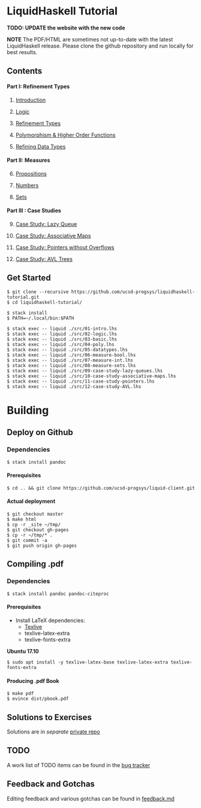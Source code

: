 # LiquidHaskell Tutorial

**TODO: UPDATE the website with the new code**

**NOTE** The PDF/HTML are sometimes not up-to-date
with the latest LiquidHaskell release. Please clone
the github repository and run locally for best results.

## Contents

#### Part I: Refinement Types

1. [Introduction](src/01-intro.lhs)

2. [Logic](src/02-logic.lhs)

3. [Refinement Types](src/03-basic.lhs)

4. [Polymorphism & Higher Order Functions](src/04-poly.lhs)

5. [Refining Data Types](src/05-datatypes.lhs)

#### Part II: Measures

6. [Propositions](src/06-measure-bool.lhs)

7. [Numbers](src/07-measure-int.lhs)

8. [Sets](src/08-measure-sets.lhs)


#### Part III : Case Studies

9. [Case Study: Lazy Queue](src/09-case-study-lazy-queues.lhs)

10. [Case Study: Associative Maps](src/10-case-study-associative-maps.lhs)

11. [Case Study: Pointers without Overflows](src/11-case-study-pointers.lhs)

12. [Case Study: AVL Trees](src/12-case-study-AVL.lhs)

## Get Started

```
$ git clone --recursive https://github.com/ucsd-progsys/liquidhaskell-tutorial.git
$ cd liquidhaskell-tutorial/

$ stack install
$ PATH=~/.local/bin:$PATH

$ stack exec -- liquid ./src/01-intro.lhs
$ stack exec -- liquid ./src/02-logic.lhs
$ stack exec -- liquid ./src/03-basic.lhs
$ stack exec -- liquid ./src/04-poly.lhs
$ stack exec -- liquid ./src/05-datatypes.lhs
$ stack exec -- liquid ./src/06-measure-bool.lhs
$ stack exec -- liquid ./src/07-measure-int.lhs
$ stack exec -- liquid ./src/08-measure-sets.lhs
$ stack exec -- liquid ./src/09-case-study-lazy-queues.lhs
$ stack exec -- liquid ./src/10-case-study-associative-maps.lhs
$ stack exec -- liquid ./src/11-case-study-pointers.lhs
$ stack exec -- liquid ./src/12-case-study-AVL.lhs
```

# Building

## Deploy on Github

### Dependencies

```
$ stack install pandoc
```

#### Prerequisites

~~~~~
$ cd .. && git clone https://github.com/ucsd-progsys/liquid-client.git
~~~~~

#### Actual deployment

~~~~~
$ git checkout master
$ make html
$ cp -r _site ~/tmp/
$ git checkout gh-pages
$ cp -r ~/tmp/* .
$ git commit -a
$ git push origin gh-pages
~~~~~

## Compiling .pdf

### Dependencies

```
$ stack install pandoc pandoc-citeproc
```

#### Prerequisites

* Install LaTeX dependencies:
  * [Texlive](https://www.tug.org/texlive/)
  * texlive-latex-extra
  * texlive-fonts-extra

**Ubuntu 17.10**

```
$ sudo apt install -y texlive-latex-base texlive-latex-extra texlive-fonts-extra
```

#### Producing .pdf Book

~~~~~
$ make pdf
$ evince dist/pbook.pdf
~~~~~

## Solutions to Exercises

Solutions are in *separate* [private repo](https://github.com/ucsd-progsys/liquidhaskell-tutorial-solutions)

## TODO

A work list of TODO items can be found in the [bug tracker](https://github.com/ucsd-progsys/liquidhaskell-tutorial/issues/19)

## Feedback and Gotchas

Editing feedback and various gotchas can be found in [feedback.md](feedback.md)
